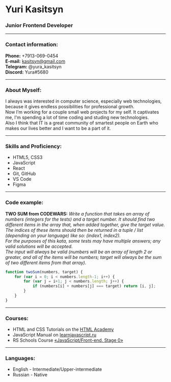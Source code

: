 # Yuri Kasitsyn
### Junior Frontend Developer

---

### Contact information:

**Phone:** +7913-069-0454<br>
**E-mail:** kasitsyn@gmail.com<br>
**Telegram:** @yura_kasitsyn<br>
**Discord:** Yura#5680<br>

---

### About Myself:

I always was interested in computer science, especially web technologies, because it gives endless possibilities for professional growth.<br> 
Now I’m working for a couple small web projects for my self. It captivates me, I'm spending a lot of time coding and studing new technologies.<br> 
Also I think that IT is a great community of smartest people on Earth who makes our lives better and I want to be a part of it.<br> 

---

### Skills and Proficiency:

- HTML5, CSS3
- JavaScript
- React
- Git, GitHub
- VS Code
- Figma

---

### Code example:

**TWO SUM from CODEWARS:**
*Write a function that takes an array of numbers (integers for the tests) and a target number. It should find two different items in the array that, when added together, give the target value. The indices of these items should then be returned in a tuple / list (depending on your language) like so: (index1, index2).<br>
For the purposes of this kata, some tests may have multiple answers; any valid solutions will be accepted.<br>
The input will always be valid (numbers will be an array of length 2 or greater, and all of the items will be numbers; target will always be the sum of two different items from that array).*

```javascript
function twoSum(numbers, target) {
    for (var i = 0; i < numbers.length-1; i++) {
        for (var j = i+1; j < numbers.length; j++) {
            if (numbers[i] + numbers[j] === target) return [i, j];
        }
    }
}
```
---

### Courses:

- HTML and CSS Tutorials on the [HTML Academy](https://htmlacademy.ru/)
- JavaScript Manual on [learnjavascript.ru](https://learn.javascript.ru/)
- RS Schools Course [«JavaScript/Front-end. Stage 0»](https://rs.school/js-stage0/)

---

### Languages:

- English \- Intermediate/Upper-intermediate
- Russian \- Native
